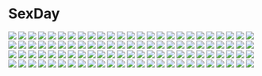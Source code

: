 # SexDay
![](https://konachan.com/jpeg/7ad8607337a707afa0bc8bcbba006145/Konachan.com%20-%20116007%20aqua_eyes%20camera%20flowers%20glasses%20gloves%20goggles%20green_hair%20gumi%20navel%20pantyhose%20see_through%20short_hair%20shorts%20tagme_%28artist%29%20vocaloid.jpg)
![](https://konachan.com/image/135d23a7d74fe8f2900fc509604c9ca4/Konachan.com%20-%2073511%20blue_eyes%20braids%20izayoi_sakuya%20knife%20maid%20ribbons%20short_hair%20touhou%20weapon%20white_hair.jpg)
![](https://konachan.com/image/98659f310c2edf78480dc279460d686b/Konachan.com%20-%2055022%20alice_%28wonderland%29%20alice_in_wonderland%20blonde_hair%20blue%20blue_eyes%20bunny%20dress%20food%20lolita_fashion.jpg)
![](https://konachan.com/image/2df883d3a9d41993c40f1eae99d6e47a/Konachan.com%20-%2026151%20.hack__%20.hack__sign%20bear_%28.hack__%29%20bt%20crim%20mimiru%20silver_knight%20sora_%28.hack__%29%20subaru%20tsukasa.jpg)
![](https://konachan.com/jpeg/faf0d848f5f02d209028cb942a4480c1/Konachan.com%20-%20283515%20aqua_eyes%20ass%20blonde_hair%20blush%20bradamante%20breasts%20chain%20cleavage%20fate_grand_order%20fate_%28series%29%20garter%20gloves%20goushou%20long_hair%20twintails.jpg)
![](https://konachan.com/image/af7e58d92ed5161629e7986a7359399f/Konachan.com%20-%20234702%20blue_eyes%20boots%20breasts%20cleavage%20gloves%20group%20gun%20hoodie%20kneehighs%20long_hair%20male%20original%20ponytail%20red_eyes%20suit%20tie%20twintails%20uniform%20weapon%20wink.jpg)
![](https://konachan.com/image/2aa3aa455141437b6c8d106e97ee7578/Konachan.com%20-%2086545%20black_hair%20black_rock_shooter%20blue_eyes%20katana%20kuroi_mato%20sword%20weapon.jpg)
![](https://konachan.com/jpeg/84404c2a0a45d02ea273700f098b8d7f/Konachan.com%20-%2069428%20amakura%20amamiya_kisa%20blood%20fire%20forest%20game_cg%20id_-rebirth_session-%20root_nuko%20tree.jpg)
![](https://konachan.com/image/f7c405712e3bebf629003f1a8941a944/Konachan.com%20-%2066002%20blush%20breasts%20cleavage%20erect_nipples%20hinata_mutsuki%20open_shirt%20pajamas%20panties%20scan%20twinkle_crusaders%20underwear.jpg)
![](https://konachan.com/image/4dd15ec2019b58b11037da01ff97e7a1/Konachan.com%20-%2085548%20blue_hair%20dress%20hat%20moon%20red_eyes%20remilia_scarlet%20short_hair%20staff%20touhou%20vampire%20weapon%20wings.jpg)
![](https://konachan.com/jpeg/d6065f219a50aa19c52d78a075ece363/Konachan.com%20-%2092846%20aqua_eyes%20canvas_4%20long_hair%20pantyhose%20purple_hair%20saginomiya_tsumugi%20tagme.jpg)
![](https://konachan.com/image/78734007e00cfe6e504770734755089e/Konachan.com%20-%20270246%202girls%20ass%20beach%20bikini%20blue_eyes%20blush%20breasts%20cat_smile%20clouds%20green_eyes%20hat%20long_hair%20navel%20ponytail%20short_hair%20sky%20swimsuit%20water%20white_hair.jpg)
![](https://konachan.com/jpeg/9ed95b98d9688ceebf4429fcb3400f07/Konachan.com%20-%20298058%20animal_ears%20blonde_hair%20breasts%20cameltoe%20catgirl%20cleavage%20orange_eyes%20original%20panties%20shirt_lift%20tail%20thighhighs%20tiffy%20underwear%20watermark%20white.jpg)
![](https://konachan.com/image/984d9bfb0c08e84ad4fa83c324b46a40/Konachan.com%20-%20248784%20all_male%20animal%20barefoot%20black_hair%20dog%20fan%20hat%20male%20noeyebrow_%28mauve%29%20original%20paper%20short_hair%20shorts%20signed%20socks.jpg)
![](https://konachan.com/jpeg/4b10738459bea95a3862e630f4c53544/Konachan.com%20-%20260753%20anus%20ass%20barefoot%20bed%20blood%20blush%20bra%20breasts%20censored%20cum%20game_cg%20male%20mutou_airi%20nipples%20norn%20panties%20penis%20pussy%20sex%20short_hair%20underwear%20wet.jpg)
![](https://konachan.com/image/957b9abd69fbd5773cb27b4296fd9fd0/Konachan.com%20-%20118049%20hatsune_miku%20vocaloid.jpg)
![](https://konachan.com/jpeg/a07624be70d9360a24fd04f3448046ee/Konachan.com%20-%20212502%20bicolored_eyes%20daikichi_maru%20final_fantasy%20final_fantasy_xiv%20gloves%20headdress%20japanese_clothes%20ponytail%20samurai%20signed%20white_hair.jpg)
![](https://konachan.com/image/b464c5b06df341396ed1c6c4cc721057/Konachan.com%20-%2061613%20kawamoto_akari%20kawamoto_hinata%20kawamoto_momo%20sangatsu_no_lion%20umino_chica.jpg)
![](https://konachan.com/image/e52978bce4b3a6366fff1678f233e05d/Konachan.com%20-%20274499%202girls%20azur_lane%20cape%20dress%20gloves%20hoodie%20hug%20kneehighs%20lolita_fashion%20long_hair%20pantyhose%20red_eyes%20short_hair%20torn_clothes%20white_hair%20yaekn.jpg)
![](https://konachan.com/image/c0d6076ab90a32703f12fa67ef0fb3d0/Konachan.com%20-%20183375%20anthropomorphism%20candy%20chocolate%20hiiragi_tomoka%20ikazuchi_%28kancolle%29%20jpeg_artifacts%20kantai_collection%20tagme.jpg)
![](https://konachan.com/jpeg/8736af4503fd5c725cc8e252f24daabe/Konachan.com%20-%2043986%20anthropomorphism%20arcanine%20pokemon.jpg)
![](https://konachan.com/image/4c52de899994ebeeb6b67ce1e8416bcf/Konachan.com%20-%2044756%20bandage%20eureka%20eureka_seven%20penpen_%28artist%29%20sky.jpg)
![](https://konachan.com/jpeg/48b42c1d4e77ecaf2d30429bd2e59a61/Konachan.com%20-%20192818%20animal%20beach%20bird%20blue_eyes%20blue_hair%20bodysuit%20clouds%20game_cg%20gloves%20long_hair%20navel%20ponytail%20red_eyes%20skintight%20skirt%20sky%20sprite%20suzumori%20water.jpg)
![](https://konachan.com/jpeg/d2f147b2850316f4f76ca9d7b08927b2/Konachan.com%20-%20238421%20bodysuit%20breasts%20elbow_gloves%20fate_%28series%29%20flowers%20gloves%20limgae%20mash_kyrielight%20purple_eyes%20purple_hair%20realistic%20short_hair%20water%20watermark.jpg)
![](https://konachan.com/jpeg/d57223787a7dd0adb97292ae702a2286/Konachan.com%20-%20257605%202girls%20black_hair%20blue_eyes%20blush%20breasts%20flowers%20game_cg%20kamiki_inori%20long_hair%20miko%20mizuno_sao%20pink_hair%20pulltop%20short_hair%20twintails%20yellow_eyes.jpg)
![](https://konachan.com/image/ba954b439ce9544d9ad4df0a0955e0d7/Konachan.com%20-%20209929%20aliasing%20black_hair%20blue_eyes%20gradient%20gun%20headphones%20leewh1515%20original%20tie%20weapon.jpg)
![](https://konachan.com/jpeg/c668e5995677412f4be1971698f477b8/Konachan.com%20-%20268175%20armor%20brown_eyes%20gloves%20headdress%20lisa_%28princess_maker%29%20long_hair%20princess_maker%20purple_hair%20signed%20sukja%20sword%20weapon.jpg)
![](https://konachan.com/image/b2ada8530ea456a4e6244cb62d49656b/Konachan.com%20-%20291796%20aqua_eyes%20bow%20breasts%20catgirl%20headdress%20long_hair%20navel%20nekopara%20nipples%20nude%20pussy%20ribbons%20tail%20thighhighs%20tofuubear%20waitress%20watermark%20wristwear.jpg)
![](https://konachan.com/image/8e853c521fd1005a323bfac5e954e4cd/Konachan.com%20-%20216633%20ass%20blue%20blush%20hatsune_miku%20headphones%20hiro_%28hiroakiyama%29%20long_hair%20music%20space%20stars%20thighhighs%20tie%20twintails%20upskirt%20vocaloid.jpg)
![](https://konachan.com/image/b7821d9a088628ebee0519c61e0b9b39/Konachan.com%20-%2021309%20boy_meets_girl%20green_hair%20kasugano_haruna%20panties%20purple_hair%20school_uniform%20shingyouji_mao%20shintaro%20souma_nanami%20thighhighs%20tsubasa_miu%20underwear.jpg)
![](https://konachan.com/jpeg/d0e908049fccedc18035ff16449d5a06/Konachan.com%20-%20275073%202girls%20animal_ears%20bell%20bikini%20blue_eyes%20blue_hair%20bow%20breasts%20choker%20cleavage%20fang%20fire%20foxgirl%20gloves%20gray_hair%20long_hair%20magic%20swimsuit%20tail.jpg)
![](https://konachan.com/jpeg/670dd4f670fa96e15e6460bedb05aee5/Konachan.com%20-%20227365%20animal_ears%20bow%20brown_hair%20bunny_ears%20bunnygirl%20collar%20elbow_gloves%20game_cg%20gloves%20long_hair%20tail%20thighhighs%20torn_clothes%20wanaca%20yellow_eyes.jpg)
![](https://konachan.com/jpeg/85cd0f3321e43134403033ece7691510/Konachan.com%20-%20230682%20bandage%20black_hair%20cape%20carv%20crying%20eyepatch%20gloves%20gray_eyes%20group%20military%20night%20original%20rain%20ribbons%20tears%20teddy_bear%20twins%20uniform%20water.jpg)
![](https://konachan.com/image/e343f5d852f65c9d63f3ee82897b4c5a/Konachan.com%20-%20108981%202girls%20barefoot%20blue_hair%20bow%20flowers%20long_hair%20mahou_shoujo_madoka_magica%20miki_sayaka%20red_hair%20sakura_kyouko%20school_uniform%20sleeping%20sunflower%20uta-i.jpg)
![](https://konachan.com/jpeg/398f9b7b642fca9b973207c67aaa03b4/Konachan.com%20-%20199350%20anza_tomo%20blush%20bra%20breasts%20cleavage%20original%20panties%20pointed_ears%20ponytail%20thighhighs%20underwear%20white.jpg)
![](https://konachan.com/image/d10f4984c317d7b8d07a4547143bcf3a/Konachan.com%20-%2076503%20black_hair%20durarara%21%21%20glasses%20katana%20monono%20petals%20red_eyes%20ribbons%20school_uniform%20short_hair%20skirt%20sonohara_anri%20sword%20weapon.jpg)
![](https://konachan.com/image/56aa6d6bb94af1787dc361a6a8d21f88/Konachan.com%20-%20271799%20aqua_eyes%20blue_hair%20dress%20fantasy_earth_zero%20flowers%20long_hair%20rose%20ryouku%20staff%20thighhighs%20zettai_ryouiki.jpg)
![](https://konachan.com/jpeg/cb55c496cf4a38f304c6a9b9be7cc5f5/Konachan.com%20-%20177155%20black_hair%20breasts%20cleavage%20dress%20game_cg%20gloves%20headband%20kimi_to_boku_to_no_kishi_no_hibi%20long_hair%20piriri%21%20short_hair%20vivian_le_alferia.jpg)
![](https://konachan.com/image/0b8b34feeb78a21e6bab1bd6795d661a/Konachan.com%20-%20200714%20blindfold%20breasts%20choker%20green_hair%20long_hair%20narcolepsy-1900%20original%20pointed_ears%20wristwear.jpg)
![](https://konachan.com/image/0920dfd8b4c5b3f3e48c482151545491/Konachan.com%20-%20283197%20aliasing%20blush%20breasts%20brown_eyes%20brown_hair%20cleavage%20dress%20long_hair%20naoto_%28tulip%29%20original%20ponytail%20ribbons%20summer_dress.jpg)
![](https://konachan.com/jpeg/594c7a40f6bf5919525a132a4695c424/Konachan.com%20-%20248166%205_nenme_no_houkago%20black_hair%20blush%20breast_hold%20cropped%20kantoku%20original%20scan%20shizuku_%28kantoku%29%20topless.jpg)
![](https://konachan.com/jpeg/ded0bd2aed6194432525a74b5a0d0fa5/Konachan.com%20-%20306096%20animal%20animal_ears%20azur_lane%20barefoot%20bikini%20bird%20blush%20braids%20gray%20gray_eyes%20long_hair%20mask%20navel%20ponytail%20purple_hair%20sunglasses%20swimsuit%20tail%20white.jpg)
![](https://konachan.com/image/6b8ba77d7447653c83229e6d23581848/Konachan.com%20-%20162559%20bottle_miku%20eim_%28gaziko%29%20hatsune_miku%20vocaloid.jpg)
![](https://konachan.com/image/b1f06e90269e859e6c260564769886ad/Konachan.com%20-%20126949%20breasts%20glasses%20hat%20kamiya_tomoe%20long_hair%20nipples%20patchouli_knowledge%20purple_hair%20pussy%20touhou%20uncensored.jpg)
![](https://konachan.com/image/adba97b04eb7fd221584d9a47ccc18fa/Konachan.com%20-%20140255%202girls%20animal_ears%20bell%20black_hair%20bow%20catgirl%20chibi%20fang%20maid%20m.u%20original%20purple_eyes%20purple_hair%20red_eyes%20ribbons%20tail%20thighhighs%20white%20wink.jpg)
![](https://konachan.com/jpeg/c409be05f3b3aef8e1826fcaad3b2db8/Konachan.com%20-%20173138%20blush%20breasts%20censored%20game_cg%20gray_hair%20long_hair%20miyasu_risa%20nipples%20nude%20penis%20purple_eyes%20pussy%20sex%20thighhighs%20twintails%20wet%20whitesoft.jpg)
![](https://konachan.com/jpeg/fe1bb2d1509599625867a4f077476826/Konachan.com%20-%20271556%20barefoot%20bed%20black_eyes%20breasts%20censored%20ginhaha%20gray_hair%20masturbation%20navel%20nipples%20nude%20pussy%20pussy_juice%20short_hair%20spread_legs%20white_hair%20wink.jpg)
![](https://konachan.com/jpeg/95465c961cc62b6a41cb102f2f927e57/Konachan.com%20-%20257484%20aqua_eyes%20asami_asami%20blush%20breasts%20brown_hair%20censored%20cleavage%20game_cg%20hibiki_works%20natural_vacation%20paizuri%20penis%20sarashina_yuzuki%20water.jpg)
![](https://konachan.com/image/51be9a817b66fda33e66f250806a7ab3/Konachan.com%20-%2079584%20k-on%21%20tainaka_ritsu.jpg)
![](https://konachan.com/image/ca025161d8e334805a157e191ebcb490/Konachan.com%20-%20195465%20boa_hancock%20califa%20conis%20dylancg%20jewelry_bonnie%20mecha%20nami%20nefertari_vivi%20nico_robin%20one_piece%20perona%20sadi-chan%20tagme_%28character%29%20tashigi.jpg)
![](https://konachan.com/jpeg/94963e55f57cc47d45595bfaaeaa33e0/Konachan.com%20-%20302302%20anus%20aqua_eyes%20ass%20bed%20blush%20book%20condom%20glasses%20headband%20idolmaster%20jakelian%20long_hair%20nopan%20pussy%20pussy_juice%20sagisawa_fumika%20skirt%20uncensored.jpg)
![](https://konachan.com/image/6e77c1912f03d9679ace9a32aaaebc7f/Konachan.com%20-%2034584%20aomurasaki_harusame%20barasui%20kneehighs%20loli%20sakurakinoshita_ashita%20school_uniform%20watashi_no_oniichan.jpg)
![](https://konachan.com/image/886681f98a09d61306ad68f9dfd5b22f/Konachan.com%20-%2044115%20bleach%20close%20kuchiki_rukia.jpg)
![](https://konachan.com/jpeg/fccd28954d725edd7f42fa045ed7632a/Konachan.com%20-%20301072%20anus%20ass%20black_hair%20breasts%20game_cg%20k-ko%20nipples%20nude%20orange_eyes%20pussy%20pussy_juice%20seguchi_asahi%20spread_pussy%20third-party_edit%20uncensored.jpg)
![](https://konachan.com/image/0b75bec52a48544602710efebc2fbf23/Konachan.com%20-%20304877%20bicycle%20blush%20brown_eyes%20brown_hair%20cherry_blossoms%20drink%20flowers%20natsui_tuna%20original%20pantyhose%20spring%20tree.jpg)
![](https://konachan.com/jpeg/7f68e3d6710aac7f56f1b4fc25414fc5/Konachan.com%20-%20247561%20beach%20blue_hair%20blush%20breasts%20clouds%20dk_senie%20food%20group%20hat%20ice_cream%20long_hair%20original%20pink_hair%20sideboob%20sky%20tail%20tears%20twintails%20umbrella.jpg)
![](https://konachan.com/jpeg/2819f1e196dcf16861d8bc326f97c3cf/Konachan.com%20-%20188357%20censored%20cum%20inumiso%20nun%20original%20paizuri%20penis.jpg)
![](https://konachan.com/jpeg/a5bab8fd45326543824dfe8bc1a8eaed/Konachan.com%20-%20179140%20bikini%20breasts%20cleavage%20game_cg%20group%20hapymaher%20hasuno_saki%20hat%20hirasaka_keiko%20koku%20sideboob%20swimsuit%20tagme%20toriumi_yuuko%20umbrella%20water.jpg)
![](https://konachan.com/jpeg/0f60bf20d4388a38623f4a79c4e25c9b/Konachan.com%20-%20302774%20boots%20breasts%20cameltoe%20gloves%20gradient%20horns%20houtengeki%20katana%20leotard%20long_hair%20pointed_ears%20purple_eyes%20purple_hair%20sword%20thighhighs%20weapon.jpg)
![](https://konachan.com/image/82e64df5dfa2a183427bd8f3d9758129/Konachan.com%20-%20182400%20barefoot%20breasts%20gray_hair%20hoodie%20horns%20open_shirt%20original%20pink_eyes%20short_hair%20tail%20zi-shot.jpg)
![](https://konachan.com/jpeg/1c3c0d4d6f6e9a137853d2753852e583/Konachan.com%20-%20221616%20animal%20blue_eyes%20grass%20hakumare%20kneehighs%20long_hair%20petals%20rabbit%20sennen_sensou_aigis%20underboob.jpg)
![](https://konachan.com/jpeg/d434c91595836c23a8841832b973e6e3/Konachan.com%20-%20100138%20game_cg%20grisaia_no_kajitsu%20nobody%20scenic.jpg)
![](https://konachan.com/image/42e2fc85b0093c7aad4e649ea5d08474/Konachan.com%20-%20238945%20blush%20breasts%20brown_hair%20censored%20nipples%20original%20paizuri%20panties%20penis%20school_uniform%20short_hair%20skirt%20skirt_lift%20tazukichi%20underwear.jpg)
![](https://konachan.com/image/059c8645b0832fc2d2581d8a9acdf4ea/Konachan.com%20-%20260514%20albedo%20black_hair%20bra%20breasts%20cleavage%20demon%20erect_nipples%20horns%20kibellin%20long_hair%20navel%20overlord%20panties%20thighhighs%20underwear%20yellow_eyes.jpg)
![](https://konachan.com/image/883a459b32470cf0fa510f8b978349b3/Konachan.com%20-%2027777%20higurashi_no_naku_koro_ni%20ryuuguu_rena.jpg)
![](https://konachan.com/jpeg/37ceb781181528e98ae69c18f0c179f9/Konachan.com%20-%20161768%20black_hair%20blush%20breast_grab%20breasts%20chikotam%20fingering%20game_cg%20nipples%20panties%20pantyhose%20pink_hair%20pussy_juice%20underwear%20wet%20yume_koi%20yuri.jpg)
![](https://konachan.com/jpeg/9a089702c6e1866af26509255589ce04/Konachan.com%20-%20121563%20game_cg%20kunitomo_miori%20pulltop%20shinsei_ni_shite_okasubekarazu%20watari_masahito.jpg)
![](https://konachan.com/jpeg/ed803703390c8987deb4e7ec9b5eedd8/Konachan.com%20-%2054643%20asai_mugi%20bra%20brown_hair%20hitohira%20shirt_lift%20short_hair%20underwear.jpg)
![](https://konachan.com/jpeg/0a4c5982fee1c50f55e1dbd4e9541db3/Konachan.com%20-%2026192%20habanero-tan%20netrunner%20poyoyon_rokku%20red%20vector.jpg)
![](https://konachan.com/image/c6beabb866237830e7c749c45bd03140/Konachan.com%20-%20146286%20dragon%20pointed_ears%20tagme.jpg)
![](https://konachan.com/jpeg/002c25a8c0efdacbde1a18b37f97a4a4/Konachan.com%20-%20283048%20azur_lane%20blue_eyes%20bow%20braids%20cameltoe%20gloves%20gray_hair%20headdress%20jehyun%20loli%20maid%20navel%20panties%20pantyhose%20skirt_lift%20underwear%20upskirt%20white%20wink.jpg)
![](https://konachan.com/image/721a2b601fd04f03b5705bf6d652cf8e/Konachan.com%20-%2078946%20aqua_eyes%20aqua_hair%20hatsune_miku%20long_hair%20miku_append%20takekono%20twintails%20vocaloid.jpg)
![](https://konachan.com/image/2e1e7fb5cbffb93b81accd5c397c51e9/Konachan.com%20-%2074339%20adumi_tohru%20wings.jpg)
![](https://konachan.com/image/c0fd36da32c5b742083a33bad6997b36/Konachan.com%20-%20175226%20blush%20brown_hair%20dress%20grass%20megarisu%20original%20pantyhose%20red_eyes.jpg)
![](https://konachan.com/jpeg/282d69426b0add6939718feffaf6f013/Konachan.com%20-%2066028%20blush%20breasts%20fujiwara_warawara%20game_cg%20hoshina_nanami%20loli%20nipples%20panties%20shirokuma_bellstars%20shirt_lift%20underwear.jpg)
![](https://konachan.com/jpeg/90431e6b58c6fa95690de0b92f545c62/Konachan.com%20-%20161850%20bikini%20blonde_hair%20blue_eyes%20blush%20breast_hold%20breasts%20censored%20game_cg%20long_hair%20nipples%20ootori_erika%20penis%20ribbons%20spread_legs%20swimsuit%20wet.jpg)
![](https://konachan.com/image/36e6a89e144c3386effc5caf7b629ddb/Konachan.com%20-%20270238%20aqua_eyes%20aqua_hair%20dress%20gejigejier%20hatsune_miku%20long_hair%20mirror%20reflection%20summer_dress%20twintails%20vocaloid%20wristwear.jpg)
![](https://konachan.com/jpeg/1d43fea84f222478ca997b0466592a3d/Konachan.com%20-%20210336%20blonde_hair%20blue_eyes%20miyazono_kaori%20nerunnn%20petals%20school_uniform%20shigatsu_wa_kimi_no_uso.jpg)
![](https://konachan.com/image/cecef2b44e6f4f2ea3bdfc8a8a6ced96/Konachan.com%20-%2010329%20blanc_neige%20elwing%20mao%20pointed_ears%20ryuna%20shining_tears%20swimsuit%20taka_tony.jpg)
![](https://konachan.com/image/2614f95e96b21cb0bec433bbd8788f23/Konachan.com%20-%20137359%20love_plus%20mino_taro%20takane_manaka.jpg)
![](https://konachan.com/jpeg/a6bd3953e340d94388ce198fd4bdddc7/Konachan.com%20-%20288355%20brown_hair%20glasses%20gun%20hiroki_ree%20koizumi_hanayo%20love_live%21_school_idol_project%20purple_eyes%20school_uniform%20short_hair%20weapon.jpg)
![](https://konachan.com/image/9acc915d77a96eed9c383c4957069778/Konachan.com%20-%20142089%20animal_ears%20inubashiri_momiji%20muchakushoku%20sword%20touhou%20weapon%20wolfgirl.jpg)
![](https://konachan.com/image/94387dab1d515c6230533c8f570000a4/Konachan.com%20-%2039506%20black_rock_shooter%20kuroi_mato.jpg)
![](https://konachan.com/image/89b602b6ce9161262b6ec9faf663a97e/Konachan.com%20-%20297842%20blonde_hair%20breasts%20cleavage%20clouds%20crown%20dress%20fate_%28series%29%20gloves%20green_eyes%20long_hair%20reflection%20sky%20stockings%20sword%20thighhighs%20watermark%20weapon.jpg)
![](https://konachan.com/image/dab1cf074dcc6fa154bad4b1f2dbc8e2/Konachan.com%20-%2051195%20fate_testarossa%20kanna_%28artist%29%20mahou_shoujo_lyrical_nanoha%20mahou_shoujo_lyrical_nanoha_strikers%20takamachi_nanoha%20vita%20yagami_hayate.jpg)
![](https://konachan.com/image/5cc006de86bae4e9f7943806be426e05/Konachan.com%20-%20115961%20black_hair%20blue_eyes%20bra%20breasts%20cleavage%20neongun%20open_shirt%20original%20underwear.jpg)
![](https://konachan.com/image/24f66963dc8195a0bfd4c65136f066f1/Konachan.com%20-%2022924%20animal_ears%20chrno%20chrono_crusade%20gun%20moon%20nun%20pointed_ears%20rosette_christopher%20weapon%20wings.jpg)
![](https://konachan.com/jpeg/1b97bd57f69d7d9f7b6d16ee9ee7087c/Konachan.com%20-%20181115%20blue_hair%20braids%20brown_eyes%20gloves%20gun%20headphones%20long_hair%20ribbons%20roadrunner%20semi_%28ebs%29%20weapon.jpg)
![](https://konachan.com/image/c6bb63f398524182a5ccf78756782a91/Konachan.com%20-%20260774%202girls%20animal_ears%20aqua_eyes%20azur_lane%20breasts%20brown_hair%20cleavage%20foxgirl%20gloves%20kakumayu%20long_hair%20mask%20red_eyes%20skirt%20tail%20thighhighs%20white_hair.jpg)
![](https://konachan.com/image/4fddf99c9cd76c85dd0814217211ecd8/Konachan.com%20-%2097813%20atia_simmons%20bridget_satellizer%20chiffon_fairchild%20cleo_brand%20elizabeth_mayberry%20freezing%20genessa_roland%20ingrid_bernstein%20linchen_rana%20watanabe_mayumi.jpg)
![](https://konachan.com/image/9c14bdcbf10d46dfa939b5a5556ee260/Konachan.com%20-%205222%20beach%20nanao_naru.jpg)
![](https://konachan.com/image/5fac9b7f7315cdf7904baed87cd291c2/Konachan.com%20-%2059029%20breasts%20cc%20cleavage%20code_geass%20lelouch_lamperouge%20male.jpg)
![](https://konachan.com/jpeg/8ec3a794c2c4d6b271749a3322b54a54/Konachan.com%20-%20127254%20animal_ears%20blonde_hair%20blush%20brown_hair%20hika_%28hikara%29%20loli%20nude%20papa_no_iukoto_wo_kikinasai%21%20tail%20takanashi_miu%20takanashi_sora.jpg)
![](https://konachan.com/jpeg/04cf7455301621da0aa3a6eb0e74e146/Konachan.com%20-%2049673%20candy%20close%20hatsukoi_limited%20lollipop%20vector%20yamamoto_misaki.jpg)
![](https://konachan.com/image/4a255137aaf7d683c1d1a5f4781f4332/Konachan.com%20-%20237115%20all_male%20animal%20bird%20male%20nier%20nier%3A_automata%20realistic%20short_hair%20signed%20stellarism%20white_hair%20yorha_unit_no._9_type_s.jpg)
![](https://konachan.com/jpeg/14900ffb10ab0b0a61b8336a38f21046/Konachan.com%20-%20294622%20aono_ribbon%20blue_eyes%20blue_hair%20blush%20boots%20choker%20crown%20gloves%20kafuu_chino%20long_hair%20microphone%20ribbons%20skirt%20tippy_%28gochiusa%29%20uniform%20waifu2x.jpg)
![](https://konachan.com/image/15e5f8f539d335d6719ab63e52378154/Konachan.com%20-%2041265%20black_eyes%20black_hair%20blue%20collar%20cross%20guitar%20instrument%20necklace%20night%20short_hair%20socks%20suzumiya_haruhi%20suzumiya_haruhi_no_yuutsu.jpg)
![](https://konachan.com/jpeg/23b84807809bb4af1566100ad7787c1b/Konachan.com%20-%2052273%20hirasawa_yui%20k-on%21.jpg)
![](https://konachan.com/image/53876fb86cab3a1783738bbdca77f70d/Konachan.com%20-%20157860%20cropped%20green_eyes%20green_hair%20japanese_clothes%20kochiya_sanae%20metalwasabi%20miko%20touhou.jpg)
![](https://konachan.com/image/582233d784df0bc1afff2e7a71f56539/Konachan.com%20-%20126218%20all_male%20berserk%20crossover%20dio_brando%20guts%20itou_kaiji%20johan_liebert%20jojo_no_kimyou_na_bouken%20kaiji%20male%20monster%20shroedinger.jpg)

